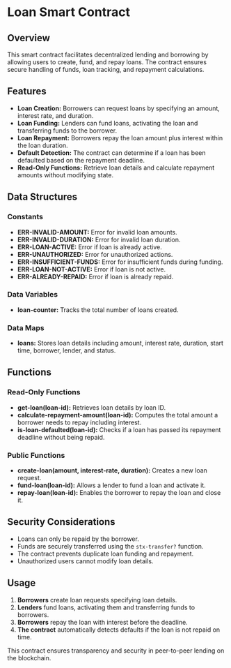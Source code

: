 # Loan Smart Contract

## Overview
This smart contract facilitates decentralized lending and borrowing by allowing users to create, fund, and repay loans. The contract ensures secure handling of funds, loan tracking, and repayment calculations.

## Features
- **Loan Creation:** Borrowers can request loans by specifying an amount, interest rate, and duration.
- **Loan Funding:** Lenders can fund loans, activating the loan and transferring funds to the borrower.
- **Loan Repayment:** Borrowers repay the loan amount plus interest within the loan duration.
- **Default Detection:** The contract can determine if a loan has been defaulted based on the repayment deadline.
- **Read-Only Functions:** Retrieve loan details and calculate repayment amounts without modifying state.

## Data Structures

### Constants
- **ERR-INVALID-AMOUNT:** Error for invalid loan amounts.
- **ERR-INVALID-DURATION:** Error for invalid loan duration.
- **ERR-LOAN-ACTIVE:** Error if loan is already active.
- **ERR-UNAUTHORIZED:** Error for unauthorized actions.
- **ERR-INSUFFICIENT-FUNDS:** Error for insufficient funds during funding.
- **ERR-LOAN-NOT-ACTIVE:** Error if loan is not active.
- **ERR-ALREADY-REPAID:** Error if loan is already repaid.

### Data Variables
- **loan-counter:** Tracks the total number of loans created.

### Data Maps
- **loans:** Stores loan details including amount, interest rate, duration, start time, borrower, lender, and status.

## Functions

### Read-Only Functions
- **get-loan(loan-id):** Retrieves loan details by loan ID.
- **calculate-repayment-amount(loan-id):** Computes the total amount a borrower needs to repay including interest.
- **is-loan-defaulted(loan-id):** Checks if a loan has passed its repayment deadline without being repaid.

### Public Functions
- **create-loan(amount, interest-rate, duration):** Creates a new loan request.
- **fund-loan(loan-id):** Allows a lender to fund a loan and activate it.
- **repay-loan(loan-id):** Enables the borrower to repay the loan and close it.

## Security Considerations
- Loans can only be repaid by the borrower.
- Funds are securely transferred using the `stx-transfer?` function.
- The contract prevents duplicate loan funding and repayment.
- Unauthorized users cannot modify loan details.

## Usage
1. **Borrowers** create loan requests specifying loan details.
2. **Lenders** fund loans, activating them and transferring funds to borrowers.
3. **Borrowers** repay the loan with interest before the deadline.
4. **The contract** automatically detects defaults if the loan is not repaid on time.

This contract ensures transparency and security in peer-to-peer lending on the blockchain.